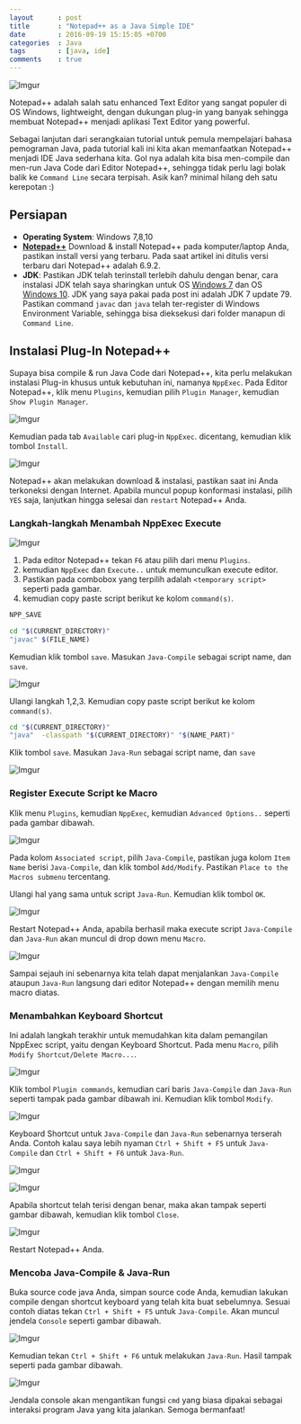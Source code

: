 ```yaml
---
layout      : post
title       : "Notepad++ as a Java Simple IDE"
date        : 2016-09-19 15:15:05 +0700
categories  : Java
tags        : [java, ide]
comments    : true
---
```

![Imgur](http://i.imgur.com/G3kzYFl.png)

Notepad++ adalah salah satu enhanced Text Editor yang sangat populer di OS Windows, lightweight, dengan dukungan plug-in yang banyak sehingga membuat Notepad++ menjadi aplikasi Text Editor yang powerful.

Sebagai lanjutan dari serangkaian tutorial untuk pemula mempelajari bahasa pemograman Java, pada tutorial kali ini kita akan memanfaatkan Notepad++ menjadi IDE Java sederhana kita. Gol nya adalah kita bisa men-compile dan men-run Java Code dari Editor Notepad++, sehingga tidak perlu lagi bolak balik ke `Command Line` secara terpisah. Asik kan? minimal hilang deh satu kerepotan :)

## Persiapan

- **Operating System**: Windows 7,8,10
- [**Notepad++**](https://notepad-plus-plus.org/repository/6.x/6.9.2/npp.6.9.2.Installer.exe) Download & install Notepad++ pada komputer/laptop Anda, pastikan install versi yang terbaru. Pada saat artikel ini ditulis versi terbaru dari Notepad++ adalah 6.9.2.
- **JDK**: Pastikan JDK telah terinstall terlebih dahulu dengan benar, cara instalasi JDK telah saya sharingkan untuk OS [Windows 7](/java/instalasi-jdk-pada-windows-7/) dan OS [Windows 10](/instalasi-jdk-pada-windows-10/). JDK yang saya pakai pada post ini adalah JDK 7 update 79. Pastikan command `javac` dan `java` telah ter-register di Windows Environment Variable, sehingga bisa dieksekusi dari folder manapun di `Command Line`.

## Instalasi Plug-In Notepad++

Supaya bisa compile & run Java Code dari Notepad++, kita perlu melakukan instalasi Plug-in khusus untuk kebutuhan ini, namanya `NppExec`. Pada Editor Notepad++, klik menu `Plugins`, kemudian pilih `Plugin Manager`, kemudian `Show Plugin Manager`.

![Imgur](http://i.imgur.com/VYqZKfT.png)

Kemudian pada tab `Available` cari plug-in `NppExec`. dicentang, kemudian klik tombol `Install`.

![Imgur](http://i.imgur.com/28ZC1y1.png)

Notepad++ akan melakukan download & instalasi, pastikan saat ini Anda terkoneksi dengan Internet. Apabila muncul popup konformasi instalasi, pilih `YES` saja, lanjutkan hingga selesai dan `restart` Notepad++ Anda.

### Langkah-langkah Menambah NppExec Execute

![Imgur](http://i.imgur.com/qRDcEhQ.png)

1. Pada editor Notepad++ tekan `F6` atau pilih dari menu `Plugins`.
2. kemudian `NppExec` dan `Execute..` untuk memunculkan execute editor.
3. Pastikan pada combobox yang terpilih adalah `<temporary script>` seperti pada gambar.
4. kemudian copy paste script berikut ke kolom `command(s)`.

```bash
NPP_SAVE

cd "$(CURRENT_DIRECTORY)"
"javac" $(FILE_NAME)
```

Kemudian klik tombol `save`. Masukan `Java-Compile` sebagai script name, dan `save`.

![Imgur](http://i.imgur.com/0EFkEf0.png)

Ulangi langkah 1,2,3. Kemudian copy paste script berikut ke kolom `command(s)`.

```bash
cd "$(CURRENT_DIRECTORY)"
"java"  -classpath "$(CURRENT_DIRECTORY)" "$(NAME_PART)"
```

Klik tombol `save`. Masukan `Java-Run` sebagai script name, dan `save`

![Imgur](http://i.imgur.com/5go73b6.png)

### Register Execute Script ke Macro

Klik menu `Plugins`, kemudian `NppExec`, kemudian `Advanced Options..` seperti pada gambar dibawah.

![Imgur](http://i.imgur.com/JjKlSuI.png)

Pada kolom `Associated script`, pilih `Java-Compile`, pastikan juga kolom `Item Name` berisi `Java-Compile`, dan klik tombol `Add/Modify`. Pastikan `Place to the Macros submenu` tercentang.

Ulangi hal yang sama untuk script `Java-Run`. Kemudian klik tombol `OK`.

![Imgur](http://i.imgur.com/WQTIMhb.png)

Restart Notepad++ Anda, apabila berhasil maka execute script `Java-Compile` dan `Java-Run` akan muncul di drop down menu `Macro`.

![Imgur](http://i.imgur.com/50lpInt.png)

Sampai sejauh ini sebenarnya kita telah dapat menjalankan `Java-Compile` ataupun `Java-Run` langsung dari editor Notepad++ dengan memilih menu macro diatas.

### Menambahkan Keyboard Shortcut

Ini adalah langkah terakhir untuk memudahkan kita dalam pemangilan NppExec script, yaitu dengan Keyboard Shortcut. Pada menu `Macro`, pilih `Modify Shortcut/Delete Macro...`.

![Imgur](http://i.imgur.com/zqLaZxj.png)

Klik tombol `Plugin commands`, kemudian cari baris `Java-Compile` dan `Java-Run` seperti tampak pada gambar dibawah ini. Kemudian klik tombol `Modify`.

![Imgur](http://i.imgur.com/rG4jKQT.png)

Keyboard Shortcut untuk `Java-Compile` dan `Java-Run` sebenarnya terserah Anda. Contoh kalau saya lebih nyaman `Ctrl + Shift + F5` untuk `Java-Compile` dan `Ctrl + Shift + F6` untuk `Java-Run`.

![Imgur](http://i.imgur.com/7uGJD7k.png)

![Imgur](http://i.imgur.com/aT5zQ3I.png)

Apabila shortcut telah terisi dengan benar, maka akan tampak seperti gambar dibawah, kemudian klik tombol `Close`.

![Imgur](http://i.imgur.com/yQI1a8R.png)

Restart Notepad++ Anda.

### Mencoba Java-Compile & Java-Run

Buka source code java Anda, simpan source code Anda, kemudian lakukan compile dengan shortcut keyboard yang telah kita buat sebelumnya. Sesuai contoh diatas tekan `Ctrl + Shift + F5` untuk `Java-Compile`. Akan muncul jendela `Console` seperti gambar dibawah.

![Imgur](http://i.imgur.com/m9Lu1WM.png)

Kemudian tekan `Ctrl + Shift + F6` untuk melakukan `Java-Run`. Hasil tampak seperti pada gambar dibawah.

![Imgur](http://i.imgur.com/MMAxGXM.png)

Jendala console akan mengantikan fungsi `cmd` yang biasa dipakai sebagai interaksi program Java yang kita jalankan. Semoga bermanfaat!

